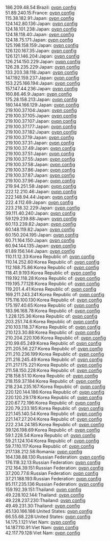 186.209.48.54:Brazil: [ovpn config](vpn/186_209_48_54.ovpn)  
51.89.240.15:France: [ovpn config](vpn/51_89_240_15.ovpn)  
115.38.182.91:Japan: [ovpn config](vpn/115_38_182_91.ovpn)  
124.142.80.136:Japan: [ovpn config](vpn/124_142_80_136.ovpn)  
124.18.101.238:Japan: [ovpn config](vpn/124_18_101_238.ovpn)  
124.18.118.40:Japan: [ovpn config](vpn/124_18_118_40.ovpn)  
124.18.75.171:Japan: [ovpn config](vpn/124_18_75_171.ovpn)  
125.198.158.159:Japan: [ovpn config](vpn/125_198_158_159.ovpn)  
126.120.167.35:Japan: [ovpn config](vpn/126_120_167_35.ovpn)  
126.121.146.204:Japan: [ovpn config](vpn/126_121_146_204.ovpn)  
126.214.150.229:Japan: [ovpn config](vpn/126_214_150_229.ovpn)  
126.28.235.229:Japan: [ovpn config](vpn/126_28_235_229.ovpn)  
133.203.38.118:Japan: [ovpn config](vpn/133_203_38_118.ovpn)  
147.192.159.237:Japan: [ovpn config](vpn/147_192_159_237.ovpn)  
153.225.166.194:Japan: [ovpn config](vpn/153_225_166_194.ovpn)  
157.147.44.236:Japan: [ovpn config](vpn/157_147_44_236.ovpn)  
160.86.46.9:Japan: [ovpn config](vpn/160_86_46_9.ovpn)  
175.28.158.213:Japan: [ovpn config](vpn/175_28_158_213.ovpn)  
180.144.166.129:Japan: [ovpn config](vpn/180_144_166_129.ovpn)  
219.100.37.104:Japan: [ovpn config](vpn/219_100_37_104.ovpn)  
219.100.37.105:Japan: [ovpn config](vpn/219_100_37_105.ovpn)  
219.100.37.107:Japan: [ovpn config](vpn/219_100_37_107.ovpn)  
219.100.37.177:Japan: [ovpn config](vpn/219_100_37_177.ovpn)  
219.100.37.182:Japan: [ovpn config](vpn/219_100_37_182.ovpn)  
219.100.37.19:Japan: [ovpn config](vpn/219_100_37_19.ovpn)  
219.100.37.31:Japan: [ovpn config](vpn/219_100_37_31.ovpn)  
219.100.37.49:Japan: [ovpn config](vpn/219_100_37_49.ovpn)  
219.100.37.51:Japan: [ovpn config](vpn/219_100_37_51.ovpn)  
219.100.37.55:Japan: [ovpn config](vpn/219_100_37_55.ovpn)  
219.100.37.58:Japan: [ovpn config](vpn/219_100_37_58.ovpn)  
219.100.37.86:Japan: [ovpn config](vpn/219_100_37_86.ovpn)  
219.100.37.87:Japan: [ovpn config](vpn/219_100_37_87.ovpn)  
219.100.37.96:Japan: [ovpn config](vpn/219_100_37_96.ovpn)  
219.94.251.58:Japan: [ovpn config](vpn/219_94_251_58.ovpn)  
222.12.210.46:Japan: [ovpn config](vpn/222_12_210_46.ovpn)  
222.148.94.44:Japan: [ovpn config](vpn/222_148_94_44.ovpn)  
222.4.112.69:Japan: [ovpn config](vpn/222_4_112_69.ovpn)  
223.218.32.229:Japan: [ovpn config](vpn/223_218_32_229.ovpn)  
39.111.40.240:Japan: [ovpn config](vpn/39_111_40_240.ovpn)  
59.129.239.88:Japan: [ovpn config](vpn/59_129_239_88.ovpn)  
60.113.239.82:Japan: [ovpn config](vpn/60_113_239_82.ovpn)  
60.148.119.82:Japan: [ovpn config](vpn/60_148_119_82.ovpn)  
60.150.204.195:Japan: [ovpn config](vpn/60_150_204_195.ovpn)  
60.71.164.150:Japan: [ovpn config](vpn/60_71_164_150.ovpn)  
60.94.144.135:Japan: [ovpn config](vpn/60_94_144_135.ovpn)  
61.89.156.144:Japan: [ovpn config](vpn/61_89_156_144.ovpn)  
110.11.12.33:Korea Republic of: [ovpn config](vpn/110_11_12_33.ovpn)  
110.14.252.60:Korea Republic of: [ovpn config](vpn/110_14_252_60.ovpn)  
112.168.75.86:Korea Republic of: [ovpn config](vpn/112_168_75_86.ovpn)  
118.41.9.193:Korea Republic of: [ovpn config](vpn/118_41_9_193.ovpn)  
119.192.118.28:Korea Republic of: [ovpn config](vpn/119_192_118_28.ovpn)  
119.195.77.128:Korea Republic of: [ovpn config](vpn/119_195_77_128.ovpn)  
119.201.4.41:Korea Republic of: [ovpn config](vpn/119_201_4_41.ovpn)  
169.211.243.241:Korea Republic of: [ovpn config](vpn/169_211_243_241.ovpn)  
175.116.100.130:Korea Republic of: [ovpn config](vpn/175_116_100_130.ovpn)  
175.197.40.65:Korea Republic of: [ovpn config](vpn/175_197_40_65.ovpn)  
183.96.168.78:Korea Republic of: [ovpn config](vpn/183_96_168_78.ovpn)  
1.228.125.36:Korea Republic of: [ovpn config](vpn/1_228_125_36.ovpn)  
203.251.74.6:Korea Republic of: [ovpn config](vpn/203_251_74_6.ovpn)  
210.103.118.37:Korea Republic of: [ovpn config](vpn/210_103_118_37.ovpn)  
210.123.30.88:Korea Republic of: [ovpn config](vpn/210_123_30_88.ovpn)  
210.204.220.106:Korea Republic of: [ovpn config](vpn/210_204_220_106.ovpn)  
210.99.65.249:Korea Republic of: [ovpn config](vpn/210_99_65_249.ovpn)  
211.205.56.227:Korea Republic of: [ovpn config](vpn/211_205_56_227.ovpn)  
211.210.236.199:Korea Republic of: [ovpn config](vpn/211_210_236_199.ovpn)  
211.216.245.49:Korea Republic of: [ovpn config](vpn/211_216_245_49.ovpn)  
211.217.175.221:Korea Republic of: [ovpn config](vpn/211_217_175_221.ovpn)  
211.58.150.228:Korea Republic of: [ovpn config](vpn/211_58_150_228.ovpn)  
218.158.51.10:Korea Republic of: [ovpn config](vpn/218_158_51_10.ovpn)  
218.159.37.184:Korea Republic of: [ovpn config](vpn/218_159_37_184.ovpn)  
218.234.235.167:Korea Republic of: [ovpn config](vpn/218_234_235_167.ovpn)  
220.120.144.186:Korea Republic of: [ovpn config](vpn/220_120_144_186.ovpn)  
220.120.29.178:Korea Republic of: [ovpn config](vpn/220_120_29_178.ovpn)  
220.67.72.196:Korea Republic of: [ovpn config](vpn/220_67_72_196.ovpn)  
220.79.233.185:Korea Republic of: [ovpn config](vpn/220_79_233_185.ovpn)  
221.145.140.54:Korea Republic of: [ovpn config](vpn/221_145_140_54.ovpn)  
221.147.27.204:Korea Republic of: [ovpn config](vpn/221_147_27_204.ovpn)  
222.234.24.185:Korea Republic of: [ovpn config](vpn/222_234_24_185.ovpn)  
39.126.198.69:Korea Republic of: [ovpn config](vpn/39_126_198_69.ovpn)  
59.1.228.54:Korea Republic of: [ovpn config](vpn/59_1_228_54.ovpn)  
59.21.124.104:Korea Republic of: [ovpn config](vpn/59_21_124_104.ovpn)  
59.7.110.117:Korea Republic of: [ovpn config](vpn/59_7_110_117.ovpn)  
217.138.212.58:Romania: [ovpn config](vpn/217_138_212_58.ovpn)  
164.138.88.130:Russian Federation: [ovpn config](vpn/164_138_88_130.ovpn)  
176.118.32.13:Russian Federation: [ovpn config](vpn/176_118_32_13.ovpn)  
212.164.39.151:Russian Federation: [ovpn config](vpn/212_164_39_151.ovpn)  
37.200.77.6:Russian Federation: [ovpn config](vpn/37_200_77_6.ovpn)  
37.21.188.193:Russian Federation: [ovpn config](vpn/37_21_188_193.ovpn)  
85.117.235.136:Russian Federation: [ovpn config](vpn/85_117_235_136.ovpn)  
159.192.39.151:Thailand: [ovpn config](vpn/159_192_39_151.ovpn)  
49.228.102.144:Thailand: [ovpn config](vpn/49_228_102_144.ovpn)  
49.228.237.230:Thailand: [ovpn config](vpn/49_228_237_230.ovpn)  
49.49.231.30:Thailand: [ovpn config](vpn/49_49_231_30.ovpn)  
45.130.166.186:United States: [ovpn config](vpn/45_130_166_186.ovpn)  
66.55.68.228:United States: [ovpn config](vpn/66_55_68_228.ovpn)  
14.175.1.121:Viet Nam: [ovpn config](vpn/14_175_1_121.ovpn)  
14.187.110.91:Viet Nam: [ovpn config](vpn/14_187_110_91.ovpn)  
42.117.79.128:Viet Nam: [ovpn config](vpn/42_117_79_128.ovpn)  
